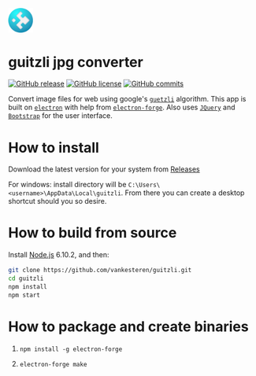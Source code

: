 <img src="https://raw.githubusercontent.com/vankesteren/guitzli/master/build/icon.png" width="10%"> 

# guitzli jpg converter
[![GitHub release](https://img.shields.io/github/release/vankesteren/guitzli.svg)](https://github.com/vankesteren/guitzli/releases)
[![GitHub license](https://img.shields.io/badge/license-MIT-blue.svg)](https://raw.githubusercontent.com/vankesteren/blog/master/LICENSE)
[![GitHub commits](https://img.shields.io/github/commits-since/vankesteren/guetzli/v0.1.0.svg)](https://github.com/vankesteren/guitzli/commits/master)

Convert image files for web using google's [`guetzli`](https://github.com/google/guetzli) algorithm. This app is built on [`electron`](https://electron.atom.io/) with help from [`electron-forge`](https://beta.electronforge.io/). Also uses [`JQuery`](https://jquery.com/) and [`Bootstrap`](http://getbootstrap.com/) for the user interface.

# How to install
Download the latest version for your system from [Releases](https://github.com/vankesteren/guitzli/releases)

For windows: install directory will be `C:\Users\<username>\AppData\Local\guitzli`. From there you can create a desktop shortcut should you so desire.


# How to build from source

Install [Node.js](https://nodejs.org/en/download/) 6.10.2, and then:

```bash
git clone https://github.com/vankesteren/guitzli.git
cd guitzli
npm install
npm start
```



# How to package and create binaries

1. `npm install -g electron-forge`

2. `electron-forge make`
